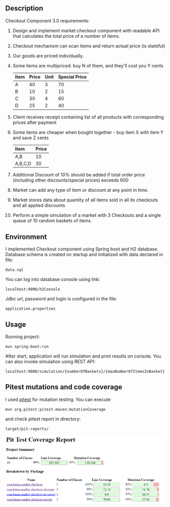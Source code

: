 ## Description

Checkout Component 3.0 requirements:

1. Design and implement market checkout component with readable API that calculates the total price of a number of items.
2. Checkout mechanism can scan items and return actual price (is stateful)
3. Our goods are priced individually.
4. Some items are multipriced: buy N of them, and they'll cost you Y cents

    | Item   | Price | Unit | Special Price |
    | ------ |-----| -------|---------------|
    | A     | 40     | 3       |  70            |
    | B   | 10       | 2       |  15            |
    | C   | 30       | 4       |  60            |
    | D  | 25        | 2       |  40            |
    
5. Client receives receipt containing list of all products with corresponding prices after payment
6. Some items are cheaper when bought together - buy item X with item Y and save Z cents

    | Item     | Price   |
    | ---------|---------|
    | A,B      | 10      |
    | A,B,C,D  | 30      |
    
7. Additional Discount of 10% should be added if total order price (including other discounts/special prices) exceeds 600
8. Market can add any type of item or discount at any point in time.
9. Market stores data about quantity of all items sold in all its checkouts and all applied discounts
10. Perform a simple simulation of a market with 3 Checkouts and a single queue of 10 random baskets of items.

## Environment
I implemented Checkout component using Spring boot and H2 database.
Database schema is created on startup and initialized with data declared in file:
```
data.sql
```
You can log into database console using link:
```
localhost:9000/h2Console
```
Jdbc url, password and login is configured in the file:
```
application.properties
```

## Usage
Running project:
```
mvn spring-boot:run
```

After start, application will run simulation and print results on console.
You can also invoke simulation using REST API:
```
localhost:9000/simulation/{numberOfBaskets}/{maxNumberOfItemsInBasket}
```

## Pitest mutations and code coverage 
I used  [pitest](http://pitest.org) for mutation testing. You can execute
```
mvn org.pitest:pitest-maven:mutationCoverage
```
and check pitest report in directory:
```
target/pit-reports/
```

![alt text](pitest_report.png "Pit test report")